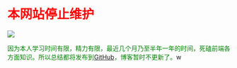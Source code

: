 # <font color='red'>本网站停止维护</font>
![](https://hzy-1301560453.cos.ap-shanghai.myqcloud.com/2020/06/21/15926997534676.jpg)

<font color=green>因为本人学习时间有限，精力有限，最近几个月乃至半年一年的时间，死磕前端各方面知识。所以总结都将发布到[GitHub](https://github.com/hzy1257664828)，博客暂时不更新了。</font>w